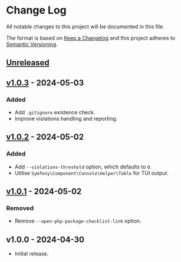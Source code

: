 # Change Log

All notable changes to this project will be documented in this file.

The format is based on [Keep a Changelog](http://keepachangelog.com/) and this project adheres to
[Semantic Versioning](http://semver.org/).

## [Unreleased]

## [v1.0.3] - 2024-05-03
### Added

- Add `.gitignore` existence check.
- Improve violations handling and reporting.

## [v1.0.2] - 2024-05-02

### Added

- Add `--violations-threshold` option, which defaults to `0`.
- Utilise `Symfony\Component\Console\Helper\Table` for TUI output.

## [v1.0.1] - 2024-05-02

### Removed

- Remove `--open-php-package-checklist-link` option.

## v1.0.0 - 2024-04-30

- Initial release.

[Unreleased]: https://github.com/raphaelstolt/package-analyser/compare/v1.0.3...HEAD

[v1.0.3]: https://github.com/raphaelstolt/package-analyser/compare/v1.0.2...v1.0.3
[v1.0.2]: https://github.com/raphaelstolt/package-analyser/compare/v1.0.1...v1.0.2
[v1.0.1]: https://github.com/raphaelstolt/package-analyser/compare/v1.0.0...v1.0.1

